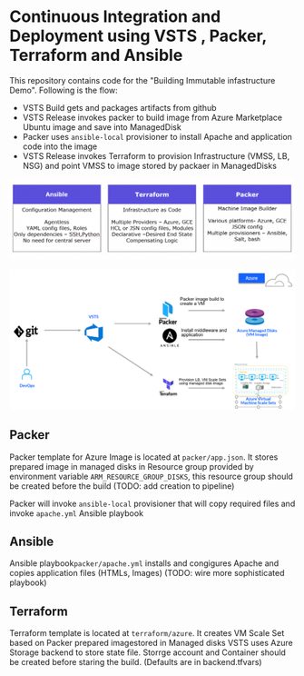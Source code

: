 Continuous Integration and Deployment using VSTS , Packer, Terraform and Ansible
============

This repository contains code for the "Building Immutable infastructure Demo". Following is the flow:
- VSTS Build gets and packages artifacts from github 
- VSTS Release invokes packer to build image from Azure Marketplace Ubuntu image and save into ManagedDisk
- Packer uses `ansible-local` provisioner to install Apache and application code into the image
- VSTS Release invokes Terraform to provision Infrastructure (VMSS, LB, NSG) and point VMSS to image stored by packaer in ManagedDisks

![Flow](./Terraform-Ansible-Packer.PNG)

![Flow](./CICD-Flow.PNG)

## Packer
Packer template for Azure Image is located at `packer/app.json`. It stores prepared image in managed disks in Resource group provided by environment variable `ARM_RESOURCE_GROUP_DISKS`, this resource group should be created before the build (TODO: add creation to pipeline)

Packer will invoke `ansible-local` provisioner that will copy required files and invoke  `apache.yml` Ansible playbook
 
## Ansible
Ansible playbook`packer/apache.yml` installs and congigures Apache and copies application files (HTMLs, Images)
(TODO: wire more sophisticated playbook)

## Terraform
Terraform template is located at `terraform/azure`. It creates VM Scale Set based on Packer prepared imagestored in Managed disks
VSTS uses Azure Storage backend to store state file.  Storrge account and Container should be created before staring the build. (Defaults are in backend.tfvars)



